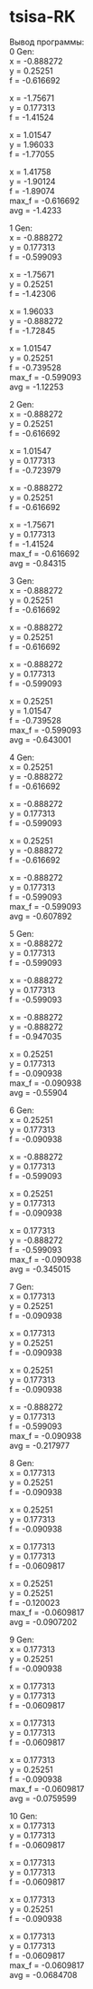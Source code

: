 # tsisa-RK
Вывод программы:  
0 Gen:  
x = -0.888272  
y = 0.25251  
f = -0.616692  
  
x = -1.75671  
y = 0.177313  
f = -1.41524  
  
x = 1.01547  
y = 1.96033  
f = -1.77055  
  
x = 1.41758  
y = -1.90124  
f = -1.89074  
max_f = -0.616692  
avg = -1.4233  
  
1 Gen:  
x = -0.888272  
y = 0.177313  
f = -0.599093  
  
x = -1.75671  
y = 0.25251  
f = -1.42306  
  
x = 1.96033  
y = -0.888272  
f = -1.72845  
  
x = 1.01547  
y = 0.25251  
f = -0.739528  
max_f = -0.599093  
avg = -1.12253  
  
2 Gen:  
x = -0.888272  
y = 0.25251  
f = -0.616692  
  
x = 1.01547  
y = 0.177313  
f = -0.723979  
  
x = -0.888272  
y = 0.25251  
f = -0.616692  
  
x = -1.75671  
y = 0.177313  
f = -1.41524  
max_f = -0.616692  
avg = -0.84315  
  
3 Gen:  
x = -0.888272  
y = 0.25251  
f = -0.616692  
  
x = -0.888272  
y = 0.25251  
f = -0.616692  
  
x = -0.888272  
y = 0.177313  
f = -0.599093  
  
x = 0.25251  
y = 1.01547  
f = -0.739528  
max_f = -0.599093  
avg = -0.643001  
  
4 Gen:  
x = 0.25251  
y = -0.888272  
f = -0.616692  
  
x = -0.888272  
y = 0.177313  
f = -0.599093  
  
x = 0.25251  
y = -0.888272  
f = -0.616692  
  
x = -0.888272  
y = 0.177313  
f = -0.599093  
max_f = -0.599093  
avg = -0.607892  
  
5 Gen:  
x = -0.888272  
y = 0.177313  
f = -0.599093  
  
x = -0.888272  
y = 0.177313  
f = -0.599093  
  
x = -0.888272  
y = -0.888272  
f = -0.947035  
  
x = 0.25251  
y = 0.177313  
f = -0.090938  
max_f = -0.090938  
avg = -0.55904  
  
6 Gen:  
x = 0.25251  
y = 0.177313  
f = -0.090938  
  
x = -0.888272  
y = 0.177313  
f = -0.599093  
  
x = 0.25251  
y = 0.177313  
f = -0.090938  
  
x = 0.177313  
y = -0.888272  
f = -0.599093  
max_f = -0.090938  
avg = -0.345015  
  
7 Gen:  
x = 0.177313  
y = 0.25251  
f = -0.090938  
  
x = 0.177313  
y = 0.25251  
f = -0.090938  
  
x = 0.25251  
y = 0.177313  
f = -0.090938  
  
x = -0.888272  
y = 0.177313  
f = -0.599093  
max_f = -0.090938  
avg = -0.217977  
  
8 Gen:  
x = 0.177313  
y = 0.25251  
f = -0.090938  
  
x = 0.25251  
y = 0.177313  
f = -0.090938  
  
x = 0.177313  
y = 0.177313  
f = -0.0609817  
  
x = 0.25251  
y = 0.25251  
f = -0.120023  
max_f = -0.0609817  
avg = -0.0907202  
  
9 Gen:  
x = 0.177313  
y = 0.25251  
f = -0.090938  
  
x = 0.177313  
y = 0.177313  
f = -0.0609817  
  
x = 0.177313  
y = 0.177313  
f = -0.0609817  
  
x = 0.177313  
y = 0.25251  
f = -0.090938  
max_f = -0.0609817  
avg = -0.0759599  
  
10 Gen:  
x = 0.177313  
y = 0.177313  
f = -0.0609817  
  
x = 0.177313  
y = 0.177313  
f = -0.0609817  
  
x = 0.177313  
y = 0.25251  
f = -0.090938  
  
x = 0.177313  
y = 0.177313  
f = -0.0609817  
max_f = -0.0609817  
avg = -0.0684708  
